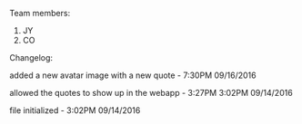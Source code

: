 Team members:
1. JY
2. CO

Changelog:

added a new avatar image with a new quote - 7:30PM 09/16/2016

allowed the quotes to show up in the webapp - 3:27PM 3:02PM 09/14/2016

file initialized - 3:02PM 09/14/2016